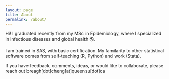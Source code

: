 ```yaml
---
layout: page
title: About
permalink: /about/
---
```

Hi! I graduated recently from my MSc in Epidemiology, where I specialized in infectious diseases and global health 🌎. 

I am trained in SAS, with basic certification. My familarity to other statistical software comes from self-teaching (R, Python) and work (Stata).

If you have feedback, comments, ideas, or would like to collaborate, please reach out breagh[dot]cheng[at]queensu[dot]ca
